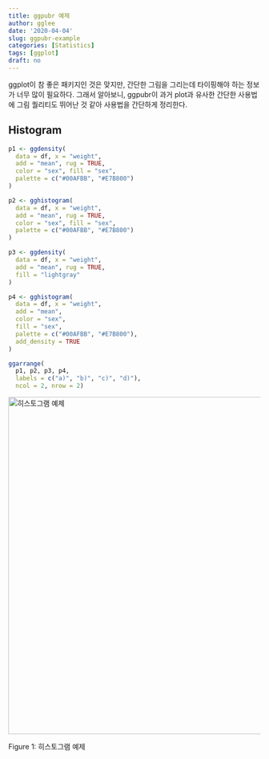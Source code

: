 ```yaml
---
title: ggpubr 예제
author: gglee
date: '2020-04-04'
slug: ggpubr-example
categories: [Statistics]
tags: [ggplot]
draft: no
---
```






ggplot이 참 좋은 패키지인 것은 맞지만, 간단한 그림을 그리는데 타이핑해야 하는 정보가 너무 많이 필요하다. 그래서 알아보니, ggpubr이 과거 plot과 유사한 간단한 사용법에 그림 퀄리티도 뛰어난 것 같아 사용법을 간단하게 정리한다. 



## Histogram


```r
p1 <- ggdensity(
  data = df, x = "weight",
  add = "mean", rug = TRUE,
  color = "sex", fill = "sex",
  palette = c("#00AFBB", "#E7B800")
)

p2 <- gghistogram(
  data = df, x = "weight",
  add = "mean", rug = TRUE,
  color = "sex", fill = "sex",
  palette = c("#00AFBB", "#E7B800")
)

p3 <- ggdensity(
  data = df, x = "weight",
  add = "mean", rug = TRUE,
  fill = "lightgray"
)

p4 <- gghistogram(
  data = df, x = "weight",
  add = "mean",
  color = "sex",
  fill = "sex",
  palette = c("#00AFBB", "#E7B800"),
  add_density = TRUE
)

ggarrange(
  p1, p2, p3, p4, 
  labels = c("a)", "b)", "c)", "d)"), 
  ncol = 2, nrow = 2)
```

<div class="figure">
<img src="/post/2020-04-04-ggpubr-example_files/figure-html/example-histogram-1.png" alt="히스토그램 예제" width="672" />
<p class="caption">Figure 1: 히스토그램 예제</p>
</div>
